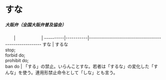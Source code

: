 すな
===

##### 大阪弁（全国大阪弁普及協会）
　　|　　　　　　|
----------|-----------|------------------------------------------------------
 すな      | するな<br> stop;<br>forbid do;<br>prohibit do;<br>ban do | 「する」の禁止。いらんことすな。若者は「するな」の変化した「すんな」を使う。連用形禁止命令として「しな」とも言う。  